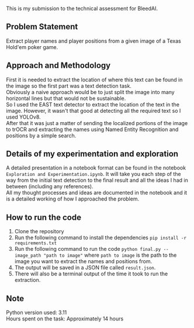 This is my submission to the technical assessment for BleedAI.
## Problem Statement
Extract player names and player positions from a given image of a Texas Hold'em poker game.
## Approach and Methodology
First it is needed to extract the location of where this text can be found in the image so the first part was a text detection task. <br>
Obviously a naive approach would be to just split the image into many horizontal lines but that would not be sustainable. <br>
So I used the EAST text detector to extract the location of the text in the image. However, it wasn't that good at detecting all the required text so I used YOLOv8. <br>
After that it was just a matter of sending the localized portions of the image to trOCR and extracting the names using Named Entity Recognition and positions by a simple search.
## Details of my experimentation and exploration
A detailed presentation in a notebook format can be found in the notebook ```Exploration and Experimentation.ipynb```. It will take you each step of the way from the initial text detection to the final result and
all the ideas I had in between (including any references). <br>
All my thought processes and ideas are documented in the notebook and it is a detailed working of how I approached the problem.
## How to run the code
1. Clone the repository
2. Run the following command to install the dependencies
```pip install -r requirements.txt```
3. Run the following command to run the code
```python final.py --image_path "path to image"``` where ```path to image``` is the path to the image you want to extract the names and positions from.
4. The output will be saved in a JSON file called ```result.json```.
5. There will also be a terminal output of the time it took to run the extraction.

## Note
Python version used: 3.11 <br>
Hours spent on the task: Approximately 14 hours